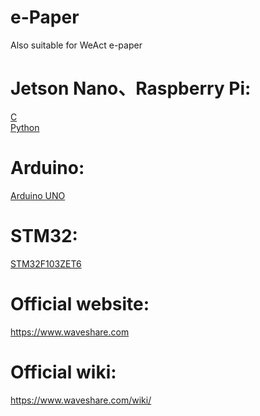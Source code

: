 ﻿
# e-Paper  
Also suitable for WeAct e-paper


# Jetson Nano、Raspberry Pi:
[C](https://github.com/MollyMaloun/e-Paper/blob/dev/RaspberryPi_JetsonNano/c/readme_EN.txt)</br>
[Python](https://github.com/MollyMaloun/e-Paper/blob/dev/RaspberryPi_JetsonNano/python/readme_rpi_EN.txt)</br>
# Arduino:  
[Arduino UNO](https://github.com/MollyMaloun/e-Paper/blob/dev/Arduino/README.md)</br>
# STM32:  
[STM32F103ZET6](https://github.com/MollyMaloun/e-Paper/blob/dev/STM32/ReadMe.txt)</br>
    
# Official website:   
https://www.waveshare.com
# Official wiki:
https://www.waveshare.com/wiki/



